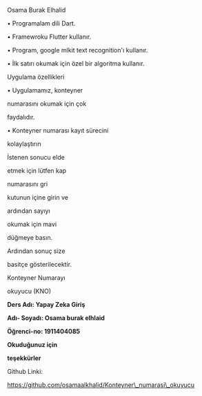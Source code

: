  

Osama Burak Elhalid





• Programalam dili Dart.

• Framewroku Flutter kullanır.

• Program, google mlkit text recognition'ı kullanır.

• İlk satırı okumak için özel bir algoritma kullanır.





Uygulama özellikleri

• Uygulamamız, konteyner

numarasını okumak için çok

faydalıdır.

• Konteyner numarası kayıt sürecini

kolaylaştırın





İstenen sonucu elde

etmek için lütfen kap

numarasını gri

kutunun içine girin ve

ardından sayıyı

okumak için mavi

düğmeye basın.

Ardından sonuç size

basitçe gösterilecektir.





Konteyner Numarayı

okuyucu (KNO)

**Ders Adı: Yapay Zeka Giriş**

**Adı- Soyadı: Osama burak elhlaid**

**Öğrenci-no: 1911404085**

**Okuduğunuz için**

**teşekkürler**

Github Linki:

https://github.com/osamaalkhalid/Konteyner\_numarasi\_okuyucu

